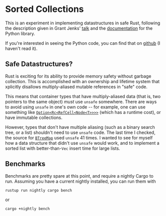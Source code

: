 # Sorted Collections

This is an experiment in implementing datastructures in safe Rust, following
the description given in Grant Jenks' [talk][py-talk] and the
[documentation][py-docs] for the Python library.

If you're interested in seeing the Python code, you can find that on
[github][py-git] (I haven't read it).

## Safe Datastructures?

Rust is exciting for its ability to provide memory safety without garbage
collection. This is accomplished with an ownership and lifetime system that
xplicitly disallows multiply-aliased mutable references in "safe" code.

This means that container types that have multiply-aliased data (that is, two
pointers to the same object) *must* use `unsafe` somewhere. There are ways to
avoid using `unsafe` in one's own code -- for example, one can use something
like [`Option<Rc<RefCell<Node<T>>>>`][too-many-rc] (which has a runtime cost),
or have immutable collections.

However, types that don't have multiple aliasing (such as a binary search tree,
or a list) shouldn't need to use `unsafe` code. The last time I checked, the
source for [`BTreeMap`][btree-src] used `unsafe` 41 times. I wanted to see for
myself how a data structure that didn't use `unsafe` would work, and to
implement a sorted list with better-than-`Vec` insert time for large lists.

## Benchmarks

Benchmarks are pretty spare at this point, and require a nightly Cargo to run.
Assuming you have a current nightly installed, you can run them with
```bash
rustup run nightly cargo bench
```
or
```bash
cargo +nightly bench
```

[py-git]: https://github.com/grantjenks/python-sortedcontainers
[py-talk]: https://www.youtube.com/watch?v=7z2Ki44Vs4E
[py-docs]: http://www.grantjenks.com/docs/sortedcontainers/
[too-many-rc]: https://rust-unofficial.github.io/too-many-lists/fourth-final.html
[btree-src]: https://doc.rust-lang.org/src/alloc/collections/btree/map.rs.html#123-126

